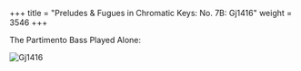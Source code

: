 +++
title = "Preludes & Fugues in Chromatic Keys: No. 7B: Gj1416"
weight = 3546
+++

The Partimento Bass Played Alone:

![Gj1416](/img/42FenBk5.jpg)

